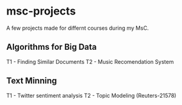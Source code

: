 # msc-projects
A few projects made for differnt courses during my MsC.

## Algorithms for Big Data
T1 - Finding Similar Documents
T2 - Music Recomendation System

## Text Minning 
T1 - Twitter sentiment analysis
T2 - Topic Modeling (Reuters-21578)
